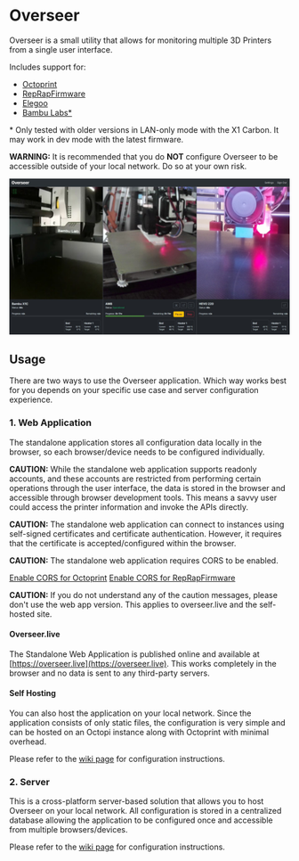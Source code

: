 # Overseer

Overseer is a small utility that allows for monitoring multiple 3D Printers from a single user interface.

Includes support for:

- [Octoprint](https://github.com/foosel/OctoPrint)
- [RepRapFirmware](https://github.com/dc42/RepRapFirmware)
- [Elegoo](https://wiki.elegoo.com/en/Centauri-carbon)
- [Bambu Labs\*](https://wiki.bambulab.com/en/x1)

\* Only tested with older versions in LAN-only mode with the X1 Carbon. It may work in dev mode with the latest firmware.

**WARNING:** It is recommended that you do **NOT** configure Overseer to be accessible outside of your local network. Do so at your own risk.

![Screenshot](/preview.jpg)

## Usage

There are two ways to use the Overseer application. Which way works best for you depends on your specific use case and server configuration experience.

### 1. Web Application

The standalone application stores all configuration data locally in the browser, so each browser/device needs to be configured individually.

**CAUTION:** While the standalone web application supports readonly accounts, and these accounts are restricted from performing certain operations through the user interface, the data is stored in the browser and accessible through browser development tools. This means a savvy user could access the printer information and invoke the APIs directly.

**CAUTION:** The standalone web application can connect to instances using self-signed certificates and certificate authentication. However, it requires that the certificate is accepted/configured within the browser.

**CAUTION:** The standalone web application requires CORS to be enabled.

[Enable CORS for Octoprint](https://docs.octoprint.org/en/master/api/general.html#cross-origin-requests)
[Enable CORS for RepRapFirmware](https://docs.duet3d.com/User_manual/Reference/Gcodes#m586-configure-network-protocols)

**CAUTION:** If you do not understand any of the caution messages, please don't use the web app version. This applies to overseer.live and the self-hosted site.

#### Overseer.live

The Standalone Web Application is published online and available at [https://overseer.live](https://overseer.live). This works completely in the browser and no data is sent to any third-party servers.

#### Self Hosting

You can also host the application on your local network. Since the application consists of only static files, the configuration is very simple and can be hosted on an Octopi instance along with Octoprint with minimal overhead.

Please refer to the [wiki page](https://github.com/michaelfdeberry/overseer/wiki/Overseer-Standalone-Web-App) for configuration instructions.

### 2. Server

This is a cross-platform server-based solution that allows you to host Overseer on your local network. All configuration is stored in a centralized database allowing the application to be configured once and accessible from multiple browsers/devices.

Please refer to the [wiki page](https://github.com/michaelfdeberry/overseer/wiki/Overseer-Daemon-%28.Net-Core%29) for configuration instructions.
